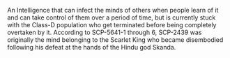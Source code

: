 An Intelligence that can infect the minds of others when people learn of it and can take control of them over a period of time, but is currently stuck with the Class-D population who get terminated before being completely overtaken by it. According to SCP-5641-1 through 6, SCP-2439 was originally the mind belonging to the Scarlet King who became disembodied following his defeat at the hands of the Hindu god Skanda.